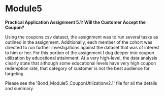 # Module5
**Practical Application Assignment 5.1: Will the Customer Accept the Coupon?**

Using the coupons.csv dataset, the assignment was to run several tasks as outlined in the assignment.
Additionally, each member of the cohort was directed to run further investigations against the dataset that was of interest to him or her.
For this portion of the assignment I dug deeper into coupon utilization by educational attainment.
At a very high-level, the data analysis clearly state that although some educational levels have very high coupon redemption rate, that category of customer is not the best audience for targeting.

Please see the 'Bond_Module5_CouponUtilizationv2.1' file for all the details and summary.
